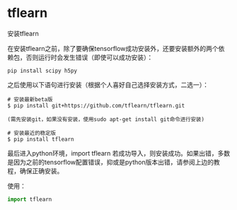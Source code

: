 # tflearn
安装tflearn

在安装tflearn之前，除了要确保tensorflow成功安装外，还要安装额外的两个依赖包，否则运行时会发生错误（即使可以成功安装）：
```
pip install scipy h5py
```

之后使用以下语句进行安装（根据个人喜好自己选择安装方式，二选一）：
```
# 安装最新beta版
$ pip install git+https://github.com/tflearn/tflearn.git

(需先安装git，如果没有安装，使用sudo apt-get install git命令进行安装)

# 安装最近的稳定版
$ pip install tflearn
```

最后进入python环境，import tflearn 若成功导入，则安装成功。如果出错，多数是因为之前的tensorflow配置错误，抑或是python版本出错，请参阅上边的教程，确保正确安装。

使用：
```python
import tflearn
```
